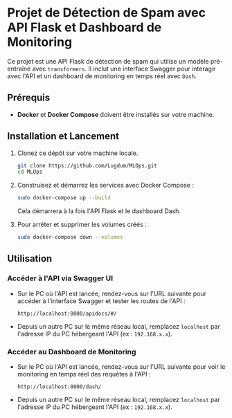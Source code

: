 # Projet de Détection de Spam avec API Flask et Dashboard de Monitoring

Ce projet est une API Flask de détection de spam qui utilise un modèle pré-entraîné avec `transformers`. Il inclut une interface Swagger pour interagir avec l'API et un dashboard de monitoring en temps réel avec `Dash`.

## Prérequis

- **Docker** et **Docker Compose** doivent être installés sur votre machine.

## Installation et Lancement

1. Clonez ce dépôt sur votre machine locale.

   ```bash
   git clone https://github.com/Lugdum/MLOps.git
   cd MLOps
   ```

2. Construisez et démarrez les services avec Docker Compose :

   ```bash
   sudo docker-compose up --build
   ```

   Cela démarrera à la fois l'API Flask et le dashboard Dash.

3. Pour arrêter et supprimer les volumes créés :

   ```bash
   sudo docker-compose down --volumes
   ```

## Utilisation

### Accéder à l'API via Swagger UI

- Sur le PC où l'API est lancée, rendez-vous sur l'URL suivante pour accéder à l'interface Swagger et tester les routes de l'API :

   ```
   http://localhost:8000/apidocs/#/
   ```

- Depuis un autre PC sur le même réseau local, remplacez `localhost` par l'adresse IP du PC hébergeant l'API (ex : `192.168.x.x`).

### Accéder au Dashboard de Monitoring

- Sur le PC où l'API est lancée, rendez-vous sur l'URL suivante pour voir le monitoring en temps réel des requêtes à l'API :

   ```
   http://localhost:8000/dash/
   ```

- Depuis un autre PC sur le même réseau local, remplacez `localhost` par l'adresse IP du PC hébergeant l'API (ex : `192.168.x.x`).
